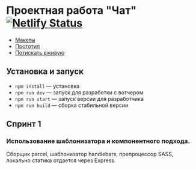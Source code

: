 # Проектная работа "Чат" [![Netlify Status](https://api.netlify.com/api/v1/badges/d7987e47-2bc9-46e0-8118-3855f7297cec/deploy-status)](https://app.netlify.com/sites/subtle-pavlova-2b08e3/deploys)

- [Макеты](https://www.figma.com/file/hbVBhopB0YdLJWQAlecsCY/Messenger?node-id=0%3A1)
- [Прототип](https://www.figma.com/proto/hbVBhopB0YdLJWQAlecsCY/Messenger?node-id=9%3A25&scaling=contain&page-id=0%3A1&starting-point-node-id=9%3A25)
- [Потискать вживую](http://es2022.ru/)

## Установка и запуск

- `npm install` — установка
- `npm run dev` — запуск для разработки с вотчером
- `npm run start` — запуск версии для разработчика
- `npm run build` — сборка стабильной версии

## Спринт 1

### Использование шаблонизатора и компонентного подхода.

Сборщик parcel, шаблонизатор handlebars, препроцессор SASS, локально статика отдается через Express.

